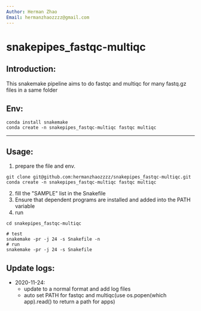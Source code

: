 ```yaml
---
Author: Herman Zhao
Email: hermanzhaozzzz@gmail.com
---
```



# snakepipes_fastqc-multiqc
## Introduction:
This snakemake pipeline aims to do fastqc and multiqc for many fastq.gz files in a same folder
## Env:
```
conda install snakemake
conda create -n snakepipes_fastqc-multiqc fastqc multiqc 
```
---
## Usage:
1. prepare the file and env.
```
git clone git@github.com:hermanzhaozzzz/snakepipes_fastqc-multiqc.git
conda create -n snakepipes_fastqc-multiqc fastqc multiqc
```
2. fill the "SAMPLE" list in the Snakefile
3. Ensure that dependent programs are installed and added into the PATH variable
3. run
```
cd snakepipes_fastqc-multiqc

# test
snakemake -pr -j 24 -s Snakefile -n
# run
snakemake -pr -j 24 -s Snakefile
```



## Update logs:
- 2020-11-24: 
    - update to a normal format and add log files
    - auto set PATH for fastqc and multiqc(use os.popen(which app).read() to return a path for apps)
    
